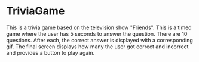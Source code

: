 # TriviaGame

This is a trivia game based on the television show "Friends".  This is a timed game where the user has 5 seconds to answer the question.  There are 10 questions.  After each, the correct answer is displayed with a corresponding gif.  The final screen displays how many the user got correct and incorrect and provides a button to play again.